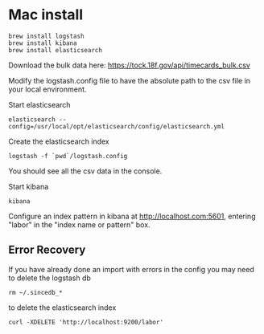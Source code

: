 
# Mac install

```
brew install logstash
brew install kibana
brew install elasticsearch
```

Download the bulk data here: 
https://tock.18f.gov/api/timecards_bulk.csv

Modify the logstash.config file to have the absolute path to the csv file in your local environment.

Start elasticsearch
```
elasticsearch --config=/usr/local/opt/elasticsearch/config/elasticsearch.yml
```

Create the elasticsearch index
```
logstash -f `pwd`/logstash.config
```

You should see all the csv data in the console.

Start kibana
```
kibana
```

Configure an index pattern in kibana at http://localhost.com:5601, entering "labor" in the "index name or pattern" box.

## Error Recovery

If you have already done an import with errors in the config you may need to
delete the logstash db

```
rm ~/.sincedb_*
```

to delete the elasticsearch index

```
curl -XDELETE 'http://localhost:9200/labor'
```
